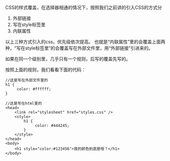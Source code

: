 CSS的样式覆盖，在选择器相通的情况下，按照我们之前讲的引入CSS的方式分

1. 外部链接
2. 写在style标签里
3. 内联属性

以上三种方式引入的css，优先级依次提高。
也就是“内联属性”里的会覆盖上面两种，“写在style标签里”的会覆盖写在外部文件里，用“外部链接”引进来的。

如果在同一个级别里，几乎只有一个规则，后写的覆盖先写的。

按照上面的规则，我们看看下面的代码：

    //这是写在外部文件里的
    h1 {
         color: #ffffff;
    }

    //这是写在html里的
    <head>
        <link rel="stylesheet" href="styles.css" />
        <style>
            h1 {
                 color: #444245;
            }
        </style>
    </head>
    <body>
        <h1 style="color:#123456">我的颜色到底是啥？</h1>
    </body>
